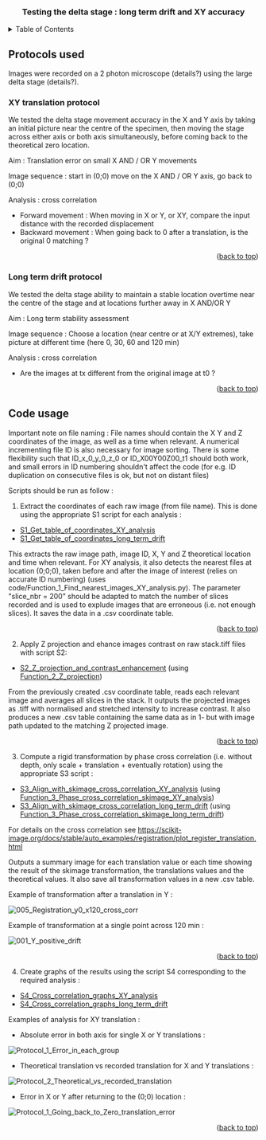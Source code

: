 
<a name="readme-top"></a>

<h3 align="center">Testing the delta stage : long term drift and XY accuracy</h3>


<!-- TABLE OF CONTENTS -->
<details>
  <summary>Table of Contents</summary>
  <ol>
    <li>
	<a href="#protocols-used">Protocols used</a>
	 <ul>
        <li><a href="#xy-translation-protocol">XY translation protocol</a></li>
        <li><a href="#long-term-drift-protocol">Long term drift protocol</a></li>
      </ul>
    <li>
      <a href="#code-usage">Code usage</a>
    </li>
      </ul>
    </li>
  </ol>
</details>



<!-- Protocols used -->
## Protocols used

Images were recorded on a 2 photon microscope (details?) using the large delta stage
(details?).

<!--  XY translation protocol-->
### XY translation protocol

We tested the delta stage movement accuracy in the X and Y axis by taking an initial picture 
near the centre of the specimen, then moving the stage across either axis or both axis simultaneously, 
before coming back to the theoretical zero location.

Aim : Translation error on small X AND / OR Y movements

Image sequence : start in (0;0) move on the X AND / OR Y axis, go back to (0;0)

Analysis : cross correlation
* Forward movement : When moving in X or Y, or XY, compare the input distance with the recorded displacement 
* Backward movement : When going back to 0 after a translation, is the original 0 matching ?

<p align="right">(<a href="#readme-top">back to top</a>)</p>

<!-- Long term drift protocol-->
### Long term drift protocol

We tested the delta stage ability to maintain a stable location overtime near the centre of the stage and 
at locations further away in X AND/OR Y

Aim : Long term stability assessment

Image sequence : Choose a location (near centre or at X/Y extremes), 
take picture at different time (here 0, 30, 60 and 120 min)

Analysis : cross correlation
* Are the images at tx different from the original image at t0 ?

<p align="right">(<a href="#readme-top">back to top</a>)</p>


## Code usage

Important note on file naming : File names should contain the X Y and Z coordinates of the image, 
as well as a time when relevant. A numerical incrementing file ID is also necessary for image sorting. 
There is some flexibility such that ID_x_0_y_0_z_0 or ID_X00Y00Z00_t1 should both work, 
and small errors in ID numbering shouldn't affect the code (for e.g. ID duplication on consecutive files is ok, but not on distant files)

Scripts should be run as follow : 

1. Extract the coordinates of each raw image (from file name). This is done using the appropriate S1 script for each analysis :
* [S1_Get_table_of_coordinates_XY_analysis](code/S1_Get_table_of_coordinates_XY_analysis.py)
* [S1_Get_table_of_coordinates_long_term_drift](code/S1_Get_table_of_coordinates_long_term_drift.py)

This extracts the raw image path, image ID, X, Y and Z theoretical location and time when relevant.
For XY analysis, it also detects the nearest files at location (0;0;0), taken before and after the image of interest (relies on accurate ID numbering)
 (uses code/Function_1_Find_nearest_images_XY_analysis.py).
The parameter "slice_nbr = 200" should be adapted to match the number of slices recorded 
and is used to explude images that are erroneous (i.e. not enough slices).
It saves the data in a .csv coordinate table.

<p align="right">(<a href="#readme-top">back to top</a>)</p>

2. Apply  Z projection and ehance images contrast on raw stack.tiff files with script S2:
* [S2_Z_projection_and_contrast_enhancement](code/S2_Z_projection_and_contrast_enhancement.py) (using [Function_2_Z_projection](code/Function_2_Z_projection.py))

From the previously created .csv coordinate table, reads each relevant image and averages all slices in the stack.
It outputs the projected images as .tiff with normalised and stretched intensity to increase contrast.
It also produces a new .csv table containing the same data as in 1- but with image path updated to the matching Z projected image.

<p align="right">(<a href="#readme-top">back to top</a>)</p>

3. Compute a rigid transformation by phase cross correlation (i.e. without depth, only scale + translation + eventually rotation) using the appropriate S3 script :
* [S3_Align_with_skimage_cross_correlation_XY_analysis](code/S3_Align_with_skimage_cross_correlation_XY_analysis.py) (using [Function_3_Phase_cross_correlation_skimage_XY_analysis](code/Function_3_Phase_cross_correlation_skimage_XY_analysis.py))
* [S3_Align_with_skimage_cross_correlation_long_term_drift](code/S3_Align_with_skimage_cross_correlation_long_term_drift.py) (using [Function_3_Phase_cross_correlation_skimage_long_term_drift](code/Function_3_Phase_cross_correlation_skimage_long_term_drift.py))

For details on the cross correlation see https://scikit-image.org/docs/stable/auto_examples/registration/plot_register_translation.html

Outputs a summary image for each translation value or each time showing the result of the skimage transformation, the translations values and the theoretical values.
It also save all transformation values in a new .csv table.

Example of transformation after a translation in Y : 

![005_Registration_y0_x120_cross_corr](https://github.com/Open-2-Photon-Microscope/OF-larger-delta-stage/assets/83412687/b335a413-7616-4240-809f-57d132664fbb)

Example of transformation at a single point across 120 min :

![001_Y_positive_drift](https://github.com/Open-2-Photon-Microscope/OF-larger-delta-stage/assets/83412687/f5af734c-3b2a-4741-b056-f839e9fcdbbf)

<p align="right">(<a href="#readme-top">back to top</a>)</p>

4. Create graphs of the results using the script S4 corresponding to the required analysis :
* [S4_Cross_correlation_graphs_XY_analysis](code/S4_Cross_correlation_graphs_XY_analysis.py)
* [S4_Cross_correlation_graphs_long_term_drift](code/S4_Cross_correlation_graphs_long_term_drift.py)

Examples of analysis for XY translation :
* Absolute error in both axis for single X or Y translations :
  
![Protocol_1_Error_in_each_group](https://github.com/Open-2-Photon-Microscope/OF-larger-delta-stage/assets/83412687/7a8926c2-c487-4e2d-b65d-5362eb3acd61)

* Theoretical translation vs recorded translation for X and Y translations :
  
![Protocol_2_Theoretical_vs_recorded_translation](https://github.com/Open-2-Photon-Microscope/OF-larger-delta-stage/assets/83412687/f7939ec2-631f-494d-a9fb-feaae46cf590)

* Error in X or Y after returning to the (0;0) location : 

![Protocol_1_Going_back_to_Zero_translation_error](https://github.com/Open-2-Photon-Microscope/OF-larger-delta-stage/assets/83412687/8fada742-8c01-4391-a916-a8fcf7927c4b)

<p align="right">(<a href="#readme-top">back to top</a>)</p>

